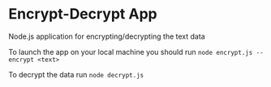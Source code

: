 # Encrypt-Decrypt App

Node.js application for encrypting/decrypting the text data

To launch the app on your local machine you should run `node encrypt.js --encrypt <text>`

To decrypt the data run `node decrypt.js`
